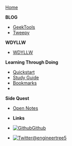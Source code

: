 [Home](/)

**BLOG**

  - [GeekTools](geektools.md)
  - [Tweepy](tweepy.md)

**WDYLLW**
  - [WDYLLW](WDYLLW/WDYLLW.md)

**Learning Through Doing**
  - [Quickstart](ltd/quickstart.md)
  - [Study Guide](ltd/studyguide.md)
  - [Bookmarks](ltd/sites.md)
  - 
**Side Quest**
  - [Open Notes](opennotes.md)

- **Links**
- [![Github](https://icongram.jgog.in/simple/github.svg?color=808080&size=16)Github](https://github.com/engineertree5/tree5_treehouse)
- [![Twitter](https://icongram.jgog.in/simple/twitter.svg?colored&size=16)@engineertree5](http://twitter.com/engineertree5)